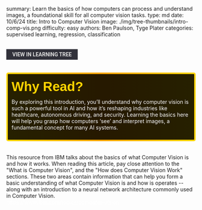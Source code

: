 summary: Learn the basics of how computers can process and understand images, a foundational skill for all computer vision tasks.
type: md
date: 10/6/24
title: Intro to Computer Vision
image: ./img/tree-thumbnails/intro-comp-vis.png
difficulty: easy
authors: Ben Paulson, Tyge Plater
categories: supervised learning, regression, classification

<br>
<a href='/learning-tree?node=58' style='
    background-color: #31313a;
    color: gainsboro;
    padding: 6px 16px;
    border: none
    border-radius: 4px;
    text-transform: uppercase;
    font-family: "Roboto", sans-serif;
    font-size: 1em;
    font-weight: bold;
    cursor: pointer;
    text-decoration: none;
    display: inline-block;'
>
  View in Learning Tree
</a>

<br>
<br>
<br>

<div style='
  position: relative;
  padding: 10px; 
  border-radius: 5px;
  background-color: rgba(0, 0, 0, 0.85); 
  border: 4px solid transparent;
  background-image: linear-gradient(90deg, rgba(0, 0, 0, 0.85), rgba(0, 0, 0, 0.85)), linear-gradient(90deg, gold, orange, gold);
  background-origin: border-box;
  background-clip: padding-box, border-box;
'>

<svg width='200' height='50' style='display: block; margin-bottom: 5px;'>
  <text x='0' y='35' font-size='35' font-family='Arial' font-weight='bold' fill='gold'>
    Why Read?
    <animate attributeName='fill' values='gold; orange; gold' dur='3s' repeatCount='indefinite' />
  </text>
</svg>

<p style='color: white; margin-top: 2px;'>By exploring this introduction, you’ll understand why computer vision is such a powerful tool in AI and how it’s reshaping industries like healthcare, autonomous driving, and security. Learning the basics here will help you grasp how computers ‘see’ and interpret images, a fundamental concept for many AI systems.</p>

</div>

<br/>

<br/>
This resource from IBM talks about the basics of what Computer Vision is and how it works.  When reading this article, pay close attention to the "What is Computer Vision", and the "How does Computer Vision Work" sections.  These two areas contain information that can help you form a basic understanding of what Computer Vision is and how is operates -- along with an introduction to a neural network architecture commonly used in Computer Vision.
<br/>
<a href='https://www.ibm.com/topics/computer-vision' style='color: white'>
https://www.ibm.com/topics/computer-vision
</a>
